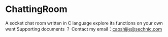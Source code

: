 # ChattingRoom
A socket chat room written in C language
explore its functions on your own
want Supporting documents ？ Contact my email：caoshijie@sechnic.com
